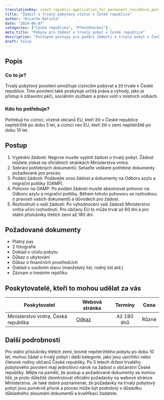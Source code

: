 ```yaml
---
translationKey: czech republic-application_for_permanent_residence_permit
title: "Žádost o trvalý pobytový status v České republice"
author: "Ricardo Batista"
date: "2024-06-07"
categories: ["Česká republika", "Přestěhování"]
meta_title: "Pokyny pro žádost o trvalý pobyt v České republice"
description: "Postupné postupy pro podání žádosti o trvalý pobyt v České republice."
draft: false
---
```


## Popis
### Co to je?
Trvalý pobytový povolení umožňuje cizincům pobývat a žít trvale v České republice. Toto povolení také poskytuje určitá práva a výhody, jako je přístup k zdravotní péči, sociálním službám a právo volit v místních volbách.
### Kdo ho potřebuje?
Potřebují ho cizinci, včetně občanů EU, kteří žili v České republice nepřetržitě po dobu 5 let, a cizinci nev EU, kteří žili v zemi nepřetržitě po dobu 10 let.

## Postup
1. Vyplnění žádosti: Nejprve musíte vyplnit žádost o trvalý pobyt. Žádost můžete získat na oficiálních stránkách Ministerstva vnitra.
2. Sebrání potřebných dokumentů: Seřaďte veškeré potřebné dokumenty požadované pro proces.
3. Podání žádosti: Podávejte svou žádost a dokumenty na Odboru azylu a migrační politiky (OAMP).
4. Pohovor na OAMP: Po podání žádosti musíte absolvovat pohovor na Odboru azylu a migrační politiky. Během tohoto pohovoru se rozhodnou o pravosti vašich dokumentů a důvodech pro žádost.
5. Rozhodnutí o vaší žádosti: Po vyhodnocení vaší žádosti Ministerstvo vnitra učiní rozhodnutí. Pro občany EU to může trvat až 60 dní a pro státní příslušníky třetích zemí až 180 dní.

## Požadované dokumenty
- Platný pas
- 2 fotografie
- Doklad o účelu pobytu
- Důkaz o ubytování
- Důkaz o finančních prostředcích
- Doklad o osobním stavu (manželský list, rodný list atd.)
- Záznam o trestním rejstříku

## Poskytovatelé, kteří to mohou udělat za vás

| Poskytovatel   |     Webová stránka     |     Termíny    |       Cena      |
| --------------- | --------------- |  :-------------: | :-------------: |
| Ministerstvo vnitra, Česká republika |  [Odkaz](https://www.mvcr.cz) | Až 180 dnů |        Různé       |

## Další podrobnosti
Pro státní příslušníky třetích zemí, kromě nepřetržitého pobytu po dobu 10 let, mohou žádat o trvalý pobyt i další kategorie, jako jsou uprchlíci nebo členové rodiny občanů České republiky. Po 5 letech držení trvalého pobytového povolení mají jednotlivci nárok na žádost o občanství České republiky. Mějte na paměti, že postup a požadované dokumenty se mohou lišit, je proto důležité zkontrolovat oficiální požadavky na webové stránce Ministerstva. Je také dobré poznamenat, že požadavky na trvalý pobytový pobyt jsou poměrně přísné a proces může být podrobný v důsledku důkladného zkoumání dokumentů a kvalifikací žadatele.
